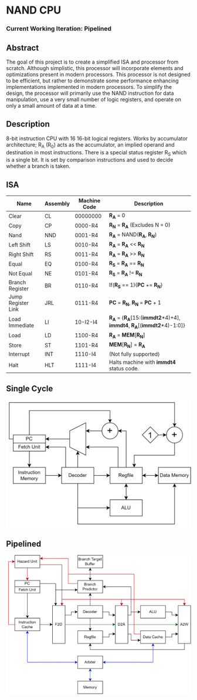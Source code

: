 # NAND CPU
### Current Working Iteration: Pipelined

## Abstract
The goal of this project is to create a simplified ISA and processor from scratch. Although simplistic, this processor will incorporate elements and optimizations present in modern processors. This processor is not designed to be efficient, but rather to demonstrate some performance enhancing implementations implemented in modern processors. To simplify the design, the processor will primarily use the NAND instruction for data manipulation, use a very small number of logic registers, and operate on only a small amount of data at a time.

## Description
8-bit instruction CPU with 16 16-bit logical registers. Works by accumulator architecture; R<sub>A</sub> (R<sub>0</sub>) acts as the accumulator, an implied operand and destination in most instructions. There is a special status register R<sub>S</sub> which is a single bit. It is set by comparison instructions and used to decide whether a branch is taken.

## ISA

| Name | Assembly | Machine Code | Description |
| -------- | -------- | -------- | -------- |
| Clear | CL | 00000000 | **R<sub>A</sub>** = 0 |
| Copy | CP | 0000-R4 | **R<sub>N</sub>** = **R<sub>A</sub>** (Excludes N = 0)|
| Nand | NND | 0001-R4 | **R<sub>A</sub>** = NAND(**R<sub>A</sub>**, **R<sub>N</sub>**) |
| Left Shift | LS | 0010-R4 | **R<sub>A</sub>** = **R<sub>A</sub>** << **R<sub>N</sub>** |
| Right Shift | RS | 0011-R4 | **R<sub>A</sub>** = **R<sub>A</sub>** >> **R<sub>N</sub>** |
| Equal | EQ | 0100-R4 | **R<sub>S</sub>** = **R<sub>A</sub>** == **R<sub>N</sub>** |
| Not Equal | NE | 0101-R4 | **R<sub>S</sub>** = **R<sub>A</sub>** != **R<sub>N</sub>** |
| Branch Register | BR | 0110-R4 | If(**R<sub>S</sub>** == 1){**PC** += **R<sub>N</sub>**} |
| Jump Register Link | JRL | 0111-R4 | **PC** = **R<sub>N</sub>**, **R<sub>N</sub>** = **PC** + 1 |
| Load Immediate | LI | 10-I2-I4 | **R<sub>A</sub>** = {**R<sub>A</sub>**[15:(**immdt2**\*4)+4], **immdt4**, **R<sub>A</sub>**[(**immdt2**\*4)-1:0]} |
| Load | LD | 1100-R4 | **R<sub>A</sub>** = **MEM**[**R<sub>N</sub>**] |
| Store | ST | 1101-R4 | **MEM**[**R<sub>N</sub>**] = **R<sub>A</sub>** |
| Interrupt | INT | 1110-I4 | (Not fully supported) |
| Halt | HLT | 1111-I4 | Halts machine with **immdt4** status code. |

## Single Cycle
<img src="/Processor/Single Cycle/Single Cycle.png" alt="Single Cycle Diagram">

## Pipelined
<img src="/Processor/Pipelined/Pipelined.png" alt="Pipelined Diagram">
